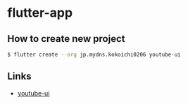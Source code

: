 # flutter-app

## How to create new project
``` sh
$ flutter create --org jp.mydns.kokoichi0206 youtube-ui
```

## Links
- [youtube-ui](https://www.youtube.com/watch?v=VVDL10mAfWc&ab_channel=CodingisLove)
